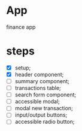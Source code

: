 # App

finance app 

# steps 
- [x] setup;
- [x] header component;
- [ ] summary component;
- [ ] transactions table;
- [ ] search form component;
- [ ] accessible modal;
- [ ] modal new transaction;
- [ ] input/output buttons;
- [ ] accessible radio button;